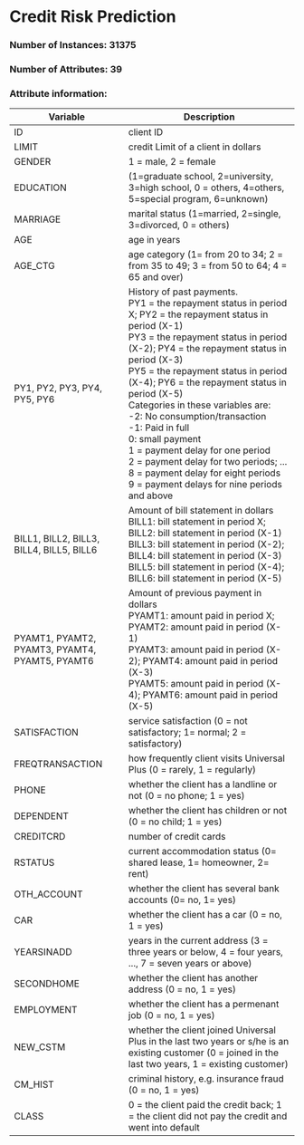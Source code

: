 # Credit Risk Prediction

### Number of Instances: 31375 
### Number of Attributes: 39

### Attribute information:

| Variable | Description |
|-----|--------------------|
| ID | client ID |
| LIMIT | credit Limit of a client in dollars |
| GENDER | 1 = male, 2 = female |
| EDUCATION | (1=graduate school, 2=university, 3=high school, 0 = others, 4=others, 5=special program, 6=unknown) |
| MARRIAGE | marital status (1=married, 2=single, 3=divorced, 0 = others) |
| AGE | age in years |
| AGE_CTG | age category (1= from 20 to 34; 2 = from 35 to 49; 3 = from 50 to 64; 4 = 65 and over)
| PY1, PY2, PY3, PY4, PY5, PY6 | History of past payments. <br /> PY1 = the repayment status in period X; PY2 = the repayment status in period (X-1) <br /> PY3 = the repayment status in period (X-2); PY4 = the repayment status in period (X-3) <br /> PY5 = the repayment status in period (X-4); PY6 = the repayment status in period (X-5) <br /> Categories in these variables are: <br /> -2: No consumption/transaction <br /> -1: Paid in full <br /> 0: small payment <br /> 1 = payment delay for one period <br /> 2 = payment delay for two periods; ... <br /> 8 = payment delay for eight periods <br /> 9 = payment delays for nine periods and above |
| BILL1, BILL2, BILL3, BILL4, BILL5, BILL6 | Amount of bill statement in dollars <br /> BILL1: bill statement in period X; BILL2: bill statement in period (X-1) <br /> BILL3: bill statement in period (X-2); BILL4: bill statement in period (X-3) <br /> BILL5: bill statement in period (X-4); BILL6: bill statement in period (X-5) |
| PYAMT1, PYAMT2, PYAMT3, PYAMT4, PYAMT5, PYAMT6 | Amount of previous payment in dollars <br /> PYAMT1: amount paid in period X; PYAMT2: amount paid in period (X-1) <br /> PYAMT3: amount paid in period (X-2); PYAMT4: amount paid in period (X-3) <br /> PYAMT5: amount paid in period (X-4); PYAMT6: amount paid in period (X-5) |
| SATISFACTION | service satisfaction (0 = not satisfactory; 1= normal; 2 = satisfactory) |
| FREQTRANSACTION | how frequently client visits Universal Plus (0 = rarely, 1 = regularly) |
| PHONE | whether the client has a landline or not (0 = no phone; 1 = yes) |
| DEPENDENT | whether the client has children or not (0 = no child; 1 = yes) |
| CREDITCRD | number of credit cards |
| RSTATUS | current accommodation status (0= shared lease, 1= homeowner,  2= rent) |
| OTH_ACCOUNT | whether the client has several bank accounts (0= no, 1= yes) |
| CAR | whether the client has a car (0 = no, 1 = yes) |
| YEARSINADD | years in the current address (3 = three years or below, 4 = four years, ..., 7 = seven years or above) |
| SECONDHOME | whether the client has another address (0 = no, 1 = yes) |
| EMPLOYMENT | whether the client has a permenant job (0 = no, 1 = yes) |
| NEW_CSTM | whether the client joined Universal Plus in the last two years or s/he is an existing customer (0 = joined in the last two years, 1 = existing customer) |
| CM_HIST | criminal history, e.g. insurance fraud (0 = no, 1 = yes) |
| CLASS | 0 = the client paid the credit back; 1 = the client did not pay the credit and went into default |
